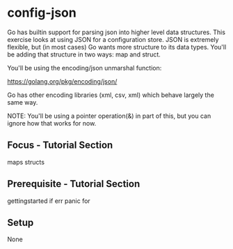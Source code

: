 config-json
===========

Go has builtin support for parsing json into higher level data
structures. This exercise looks at using JSON for a configuration
store. JSON is extremely flexible, but (in most cases) Go wants
more structure to its data types. You'll be adding that structure
in two ways: map and struct.

You'll be using the encoding/json unmarshal function:

  https://golang.org/pkg/encoding/json/

Go has other encoding libraries (xml, csv, xml) which behave largely
the same way.

NOTE: You'll be using a pointer operation(&) in part of this, but
you can ignore how that works for now.

Focus - Tutorial Section
------------------------
maps
structs

Prerequisite - Tutorial Section
-------------------------------
gettingstarted
if
err
panic
for

Setup
-----
None
